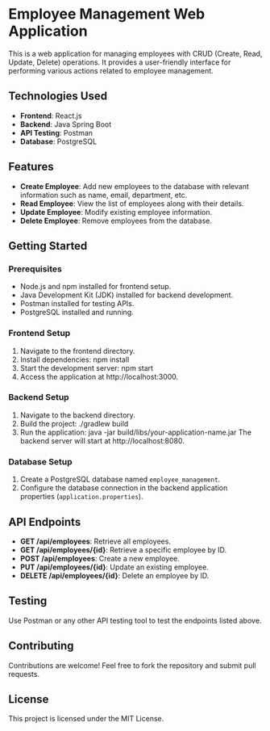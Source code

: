 # Employee Management Web Application

This is a web application for managing employees with CRUD (Create, Read, Update, Delete) operations. It provides a user-friendly interface for performing various actions related to employee management.

## Technologies Used

- **Frontend**: React.js
- **Backend**: Java Spring Boot
- **API Testing**: Postman
- **Database**: PostgreSQL

## Features

- **Create Employee**: Add new employees to the database with relevant information such as name, email, department, etc.
- **Read Employee**: View the list of employees along with their details.
- **Update Employee**: Modify existing employee information.
- **Delete Employee**: Remove employees from the database.

## Getting Started

### Prerequisites

- Node.js and npm installed for frontend setup.
- Java Development Kit (JDK) installed for backend development.
- Postman installed for testing APIs.
- PostgreSQL installed and running.

### Frontend Setup

1. Navigate to the frontend directory.
2. Install dependencies:
npm install
3. Start the development server:
npm start
4. Access the application at http://localhost:3000.

### Backend Setup

1. Navigate to the backend directory.
2. Build the project:
./gradlew build
3. Run the application:
java -jar build/libs/your-application-name.jar
The backend server will start at http://localhost:8080.

### Database Setup

1. Create a PostgreSQL database named `employee_management`.
2. Configure the database connection in the backend application properties (`application.properties`).

## API Endpoints

- **GET /api/employees**: Retrieve all employees.
- **GET /api/employees/{id}**: Retrieve a specific employee by ID.
- **POST /api/employees**: Create a new employee.
- **PUT /api/employees/{id}**: Update an existing employee.
- **DELETE /api/employees/{id}**: Delete an employee by ID.

## Testing

Use Postman or any other API testing tool to test the endpoints listed above.

## Contributing

Contributions are welcome! Feel free to fork the repository and submit pull requests.

## License

This project is licensed under the MIT License.
